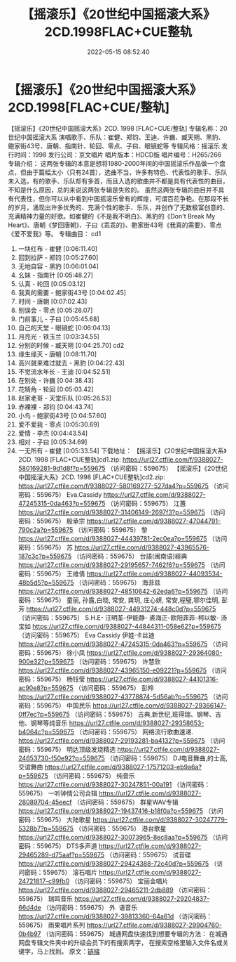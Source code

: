 ﻿---
title: 【摇滚乐】《20世纪中国摇滚大系》2CD.1998FLAC+CUE整轨
date: 2022-05-15 08:52:40
categories: WAV车载音乐、镜像
tags: 华语中文
---
# 【摇滚乐】《20世纪中国摇滚大系》2CD.1998[FLAC+CUE/整轨]

【摇滚乐】《20世纪中国摇滚大系》2CD. 1998 [FLAC+CUE/整轨]
专辑名称：20世纪中国摇滚大系
演唱歌手、乐队：崔健、郑钧、王迪、许巍、臧天朔、黑豹、鲍家街43号、唐朝、指南针、轮回、零点、子曰、眼镜蛇等
专辑风格：摇滚乐
发行时间：1998
发行公司：京文唱片
唱片版本：HDCD版
唱片编号：H265/266
专辑介绍：
这两张专辑的本意是想将1980-2000年间的中国摇滚乐作品做一个盘点，但由于篇幅太小（只有24首），选曲不当，许多有特色、代表性的歌手、乐队未入选，有的歌手、乐队却有多首，而且入选的歌曲并不都是具有代表性的曲目，不知是什么原因，总的来说这两张专辑是失败的。
虽然这两张专辑的曲目并不具有代表性，但你可以从中看到中国摇滚乐曾有的辉煌，可谓百花争艳。在那段不长的岁月，涌现出许多优秀的、充满个性的歌手、乐队，并创作了无数极富创意的、充满精神力量的好歌。如崔健的《不是我不明白》、黑豹的《Don't
Break My Heart》、唐朝《梦回唐朝》、子曰《乖乖的》、鲍家街43号《我真的需要》、零点《爱不爱我》等。
专辑曲目：
cd1
01. 一块红布 - 崔健
[0:06:11.40]
02. 回到拉萨 - 郑钧
[0:05:27.60]
03. 无地自容 - 黑豹
[0:06:01.04]
04. 幺妹 - 指南针
[0:05:48.27]
05. 认真 - 轮回
[0:05:03.12]
06. 我真的需要 - 鲍家街43号
[0:04:02.45]
07. 时间 - 唐朝
[0:07:02.43]
08. 别误会 - 零点
[0:05:28.07]
09. 门前事儿 - 子曰
[0:05:45.68]
10. 自己的天堂 - 眼镜蛇
[0:06:04.13]
11. 月亮光 - 铁玉兰
[0:03:34.55]
12. 分别的时候 - 臧天朔
[0:04:25.70]
cd2
01. 缘生缘灭 - 唐朝
[0:08:11.70]
02. 高兴就来难过就去 - 黑豹
[0:04:22.43]
03. 不觉流水年长 - 王迪
[0:04:52.51]
04. 在别处 - 许巍
[0:04:38.43]
05. 花犄角 - 轮回
[0:05:03.42]
06. 赵家老哥 - 天堂乐队
[0:05:26.53]
07. 赤裸裸 - 郑钧
[0:04:43.74]
08. 小鸟 - 鲍家街43号
[0:04:57.60]
09. 爱不爱我 - 零点
[0:05:30.69]
10. 爱情 - 李杰
[0:04:43.54]
11. 相对 - 子曰
[0:05:34.69]
12. 一无所有 - 崔健
[0:05:33.54]
下载地址：
【摇滚乐】《20世纪中国摇滚大系》2CD. 1998 [FLAC+CUE整轨]cd1.zip: https://url27.ctfile.com/f/9388027-580169281-9d1d8f?p=559675
（访问密码：559675）
【摇滚乐】《20世纪中国摇滚大系》2CD. 1998 [FLAC+CUE整轨]cd2.zip: https://url27.ctfile.com/f/9388027-580169277-527da4?p=559675
（访问密码：559675）
Eva.Cassidy
https://url27.ctfile.com/d/9388027-47245315-0da463?p=559675
（访问密码：559675）
江蕙
https://url27.ctfile.com/d/9388027-31406149-2697f3?p=559675
（访问密码：559675）
殷承宗
https://url27.ctfile.com/d/9388027-47044791-790c2a?p=559675
（访问密码：559675）
黎
https://url27.ctfile.com/d/9388027-44439781-2ec0ea?p=559675
（访问密码：559675）
苏
https://url27.ctfile.com/d/9388027-43965576-187c3c?p=559675
（访问密码：559675）
台語(闽南语)經典
https://url27.ctfile.com/d/9388027-29195657-7462f6?p=559675
（访问密码：559675）
王维倩
https://url27.ctfile.com/d/9388027-44093534-48b5d5?p=559675
（访问密码：559675）
海菲兹
https://url27.ctfile.com/d/9388027-48510642-62eda6?p=559675
（访问密码：559675）
童丽, 孙露,白晓, 常安, 龚玥, 庄心妍, 常安,程璧,鄂尔佳明, 彭芳
https://url27.ctfile.com/d/9388027-44931274-448c0d?p=559675
（访问密码：559675）
S.H.E- 汪明荃-伊能静- 裘海正-欧阳菲菲-柯以敏- 汤宝如
https://url27.ctfile.com/d/9388027-44844311-058e62?p=559675
（访问密码：559675）
Eva Cassidy
伊娃·卡丝迪
https://url27.ctfile.com/d/9388027-47245315-0da463?p=559675
（访问密码：559675）
徐小凤
https://url27.ctfile.com/d/9388027-29364080-900e32?p=559675
（访问密码：559675）
许慧欣
https://url27.ctfile.com/d/9388027-43965150-e09221?p=559675
（访问密码：559675）
杨钰莹
https://url27.ctfile.com/d/9388027-44101316-ac90e8?p=559675
（访问密码：559675）
彭羚
https://url27.ctfile.com/d/9388027-43778874-5d56ab?p=559675
（访问密码：559675）
中国民乐
https://url27.ctfile.com/d/9388027-29366147-0ff7ec?p=559675
（访问密码：559675）
古典,新世纪,班得瑞、钢琴、吉他、钢琴等纯音乐
https://url27.ctfile.com/d/9388027-29358653-b4064c?p=559675
（访问密码：559675）
网络流行歌曲速递.
https://url27.ctfile.com/d/9388027-29193281-ba4132?p=559675
（访问密码：559675）
明达顶级发烧精选
https://url27.ctfile.com/d/9388027-24653730-f50e92?p=559675
（访问密码：559675）
DJ电音舞曲,的士高, 交谊舞曲
https://url27.ctfile.com/d/9388027-17571203-eb9a6a?p=559675
（访问密码：559675）
纯音乐
https://url27.ctfile.com/d/9388027-30247851-00a191
（访问密码：559675）
一听钟情公司合辑
https://url27.ctfile.com/d/9388027-28089704-45eecf
（访问密码：559675）
群星WAV专辑
https://url27.ctfile.com/d/9388027-19437416-b18f0a?p=559675
（访问密码：559675）
大陆歌星
https://url27.ctfile.com/d/9388027-30247779-5328b7?p=559675
（访问密码：559675）
港台歌星
https://url27.ctfile.com/d/9388027-30073965-8ec8aa?p=559675
（访问密码：559675）
DTS多声道
https://url27.ctfile.com/d/9388027-29465289-d75aaf?p=559675
（访问密码：559675）
试音碟
https://url27.ctfile.com/d/9388027-29424388-72c40d?p=559675
（访问密码：559675）
滚石唱片
https://url27.ctfile.com/d/9388027-24721817-c99fb0
（访问密码：559675）
宝丽金唱片
https://url27.ctfile.com/d/9388027-29465211-2db889
（访问密码：559675）
瑞鸣音乐
https://url27.ctfile.com/d/9388027-29204837-66d4de
（访问密码：559675）
外  语音乐
https://url27.ctfile.com/d/9388027-39813360-64a61d
（访问密码：559675）
雨果唱片系列
https://url27.ctfile.com/d/9388027-29904760-0b4b97
（访问密码：559675）
城通网盘快速找到想要专辑的方法：
在城通网盘专辑文件夹中的升级会员下的有搜索两字，
在搜索空格里输入文件名或关键字，马上找到。
原文：[链接](https://blog.sina.com.cn/s/blog_1647c7e7601030x8q.html)